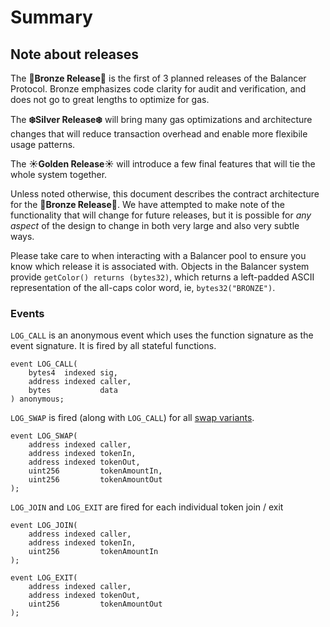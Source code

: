 # Summary

## Note about releases

The **🍂Bronze Release🍂** is the first of 3 planned releases of the Balancer Protocol. Bronze emphasizes code clarity for audit and verification, and does not go to great lengths to optimize for gas.

The **❄️Silver Release❄️** will bring many gas optimizations and architecture changes that will reduce transaction overhead and enable more flexibile usage patterns.

The **☀️Golden Release☀️** will introduce a few final features that will tie the whole system together.

Unless noted otherwise, this document describes the contract architecture for the **🍂Bronze Release🍂**. We have attempted to make note of the functionality that will change for future releases, but it is possible for _any aspect_ of the design to change in both very large and also very subtle ways.

Please take care to when interacting with a Balancer pool to ensure you know which release it is associated with. Objects in the Balancer system provide `getColor() returns (bytes32)`, which returns a left-padded ASCII representation of the all-caps color word, ie, `bytes32("BRONZE")`.

### Events

`LOG_CALL` is an anonymous event which uses the function signature as the event signature. It is fired by all stateful functions.

```text
event LOG_CALL(
    bytes4  indexed sig,
    address indexed caller,
    bytes           data
) anonymous;
```

`LOG_SWAP` is fired \(along with `LOG_CALL`\) for all [swap variants](index.md).

```text
event LOG_SWAP(
    address indexed caller,
    address indexed tokenIn,
    address indexed tokenOut,
    uint256         tokenAmountIn,
    uint256         tokenAmountOut
);
```

`LOG_JOIN` and `LOG_EXIT` are fired for each individual token join / exit

```text
event LOG_JOIN(
    address indexed caller,
    address indexed tokenIn,
    uint256         tokenAmountIn
);

event LOG_EXIT(
    address indexed caller,
    address indexed tokenOut,
    uint256         tokenAmountOut
);
```

